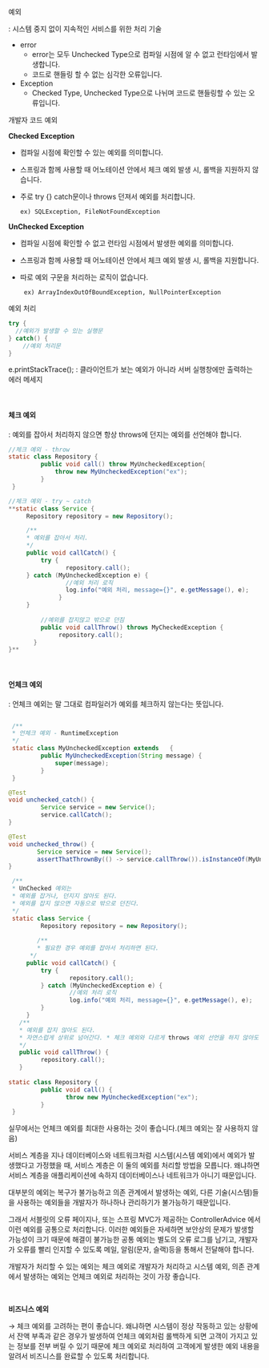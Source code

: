 
예외 

: 시스템 중지 없이 지속적인 서비스를 위한 처리 기술 

- error
    - error는 모두 Unchecked Type으로 컴파일 시점에 알 수 없고 런타임에서 발생합니다.
    - 코드로 핸들링 할 수 없는 심각한 오류입니다.
- Exception
    - Checked Type, Unchecked Type으로 나뉘며 코드로 핸들링할 수 있는 오류입니다.

개발자 코드 예외

**Checked Exception**

- 컴파일 시점에 확인할 수 있는 예외를 의미합니다.
- 스프링과 함께 사용할 때 어노테이션 안에서 체크 예외 발생 시, 롤백을 지원하지 않습니다.
- 주로 try {} catch문이나 throws 던져서 예외를 처리합니다.
    
      ex) SQLException, FileNotFoundException
    

**UnChecked Exception**

- 컴파일 시점에 확인할 수 없고 런타임 시점에서 발생한 예외를 의미합니다.
- 스프링과 함께 사용할 때 어노테이션 안에서 체크 예외 발생 시, 롤백을 지원합니다.
- 따로 예외 구문을 처리하는 로직이 없습니다.

       ex) ArrayIndexOutOfBoundException, NullPointerException

예외 처리

```java
try { 
  //예외가 발생할 수 있는 실행문 		 
} catch() {
	//예외 처리문
}
```

e.printStackTrace();
: 클라이언트가 보는 예외가 아니라 서버 실행창에만 출력하는 에러 메세지

<br>

#### 체크 예외 

: 예외를 잡아서 처리하지 않으면 항상 throws에 던지는 예외를 선언해야 합니다.

```java
//체크 예외 - throw
static class Repository {
		 public void call() throw MyUncheckedException{
			 throw new MyUncheckedException("ex");
		 }
 }

//체크 예외 - try ~ catch
**static class Service {
	 Repository repository = new Repository();

	 /**
	 * 예외를 잡아서 처리.
	 */
	 public void callCatch() {
		 try {
				repository.call();
  	 } catch (MyUncheckedException e) {
				//예외 처리 로직
				log.info("예외 처리, message={}", e.getMessage(), e);
			  }
     }
		
		 //예외를 잡지않고 밖으로 던짐 
		 public void callThrow() throws MyCheckedException {
			  repository.call();
	   }
}**
```
<br>


#### 언체크 예외

: 언체크 예외는 말 그대로 컴파일러가 예외를 체크하지 않는다는 뜻입니다. 

```java

 /**
 * 언체크 예외 - RuntimeException
 */
 static class MyUncheckedException extends   {
		 public MyUncheckedException(String message) {
			 super(message);
		 }
 }

@Test
void unchecked_catch() {
		 Service service = new Service();
		 service.callCatch();
} 

@Test
void unchecked_throw() {
		Service service = new Service();
		assertThatThrownBy(() -> service.callThrow()).isInstanceOf(MyUncheckedException.class);
}

 /**
 * UnChecked 예외는
 * 예외를 잡거나, 던지지 않아도 된다.
 * 예외를 잡지 않으면 자동으로 밖으로 던진다.
 */
 static class Service {
		 Repository repository = new Repository();
 
		/**
		* 필요한 경우 예외를 잡아서 처리하면 된다.
	  */
	 public void callCatch() {
		 try {
				 repository.call();
		 } catch (MyUncheckedException e) {
				 //예외 처리 로직
				 log.info("예외 처리, message={}", e.getMessage(), e);
		 }
	 }
   /**
   * 예외를 잡지 않아도 된다. 
   * 자연스럽게 상위로 넘어간다. * 체크 예외와 다르게 throws 예외 선언을 하지 않아도 된다.
   */
   public void callThrow() {
		 repository.call();
   }
 
static class Repository {
		 public void call() { 
				throw new MyUncheckedException("ex");
		 }
 }
```

실무에서는 언체크 예외를 최대한 사용하는 것이 좋습니다.(체크 예외는 잘 사용하지 않음)

서비스 계층을 지나 데이터베이스와 네트워크처럼 시스템(시스템 예외)에서 예외가 발생했다고 가정했을 때, 서비스 계층은 이 둘의 예외를 처리할 방법을 모릅니다. 왜냐하면 서비스 계층을 애플리케이션에 속하지 데이터베이스나 네트워크가 아니기 때문입니다. 

대부분의 예외는 복구가 불가능하고 의존 관계에서 발생하는 예외, 다른 기술(시스템)들을 사용하는 예외들을 개발자가 하나하나 관리하기가 불가능하기 때문입니다. 

그래서 서블릿의 오류 페이지나, 또는 스프링 MVC가 제공하는 ControllerAdvice 에서 이런 예외를 공통으로 처리합니다. 이러한 예외들은 자세하면 보안상의 문제가 발생할 가능성이 크기 때문에  해결이 불가능한 공통 예외는 별도의 오류 로그를 남기고, 개발자가 오류를 빨리 인지할 수 있도록 메일, 알림(문자, 슬랙)등을 통해서 전달해야 합니다. 


개발자가 처리할 수 있는 예외는 체크 예외로 개발자가 처리하고 시스템 예외, 의존 관계에서 발생하는 예외는 언체크 예외로 처리하는 것이 가장 좋습니다. 

<br>

**비즈니스 예외** 

→ 체크 예외를 고려하는 편이 좋습니다. 왜냐하면 시스템이 정상 작동하고 있는 상황에서 잔액 부족과 같은 경우가 발생하여 언체크 예외처럼 롤백하게 되면 고객이 가지고 있는 정보를 전부 버릴 수 있기 때문에 체크 예외로 처리하여 고객에게 발생한 예외 내용을 알려서 비즈니스를 완료할 수 있도록 처리합니다.

